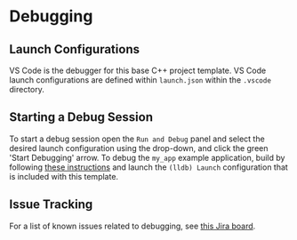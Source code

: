 # Debugging

## Launch Configurations

VS Code is the debugger for this base C++ project template.  VS Code launch configurations are defined within `launch.json` within the `.vscode` directory.

## Starting a Debug Session

To start a debug session open the `Run and Debug` panel and select the desired launch configuration using the drop-down, and click the green 'Start Debugging' arrow. To debug the `my_app` example application, build by following [these instructions](edit_build.md#building-the-example-app) and launch the `(lldb) Launch` configuration that is included with this template.

## Issue Tracking

For a list of known issues related to debugging, see [this Jira board](https://eng.plexus.com/jira/secure/RapidBoard.jspa?rapidView=2772&projectKey=PLXSEP).
